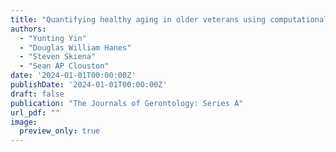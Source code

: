 ```yaml
---
title: "Quantifying healthy aging in older veterans using computational audio analysis"
authors:
  - "Yunting Yin"
  - "Douglas William Hanes"
  - "Steven Skiena"
  - "Sean AP Clouston"
date: '2024-01-01T00:00:00Z'
publishDate: '2024-01-01T00:00:00Z'
draft: false
publication: "The Journals of Gerontology: Series A"
url_pdf: ""
image:
  preview_only: true
---
```


